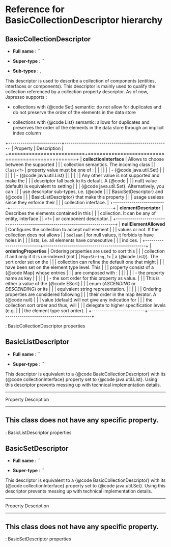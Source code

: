 Reference for BasicCollectionDescriptor hierarchy
=================================================

BasicCollectionDescriptor
-------------------------

-   **Full name** : ``

-   **Super-type** : ``

-   **Sub-types** : ``, ``

This descriptor is used to describe a collection of components
(entities, interfaces or components). This descriptor is mainly used to
qualify the collection referenced by a collection property descriptor.
As of now, Jspresso supports :

-   collections with {@code Set} semantic: do not allow for duplicates
    and do not preserve the order of the elements in the data store

-   collections with {@code List} semantic: allows for duplicates and
    preserves the order of the elements in the data store through an
    implicit index column

+--------------------------+--------------------------------------------------+
| Property                 | Description                                      |
+==========================+==================================================+
| **collectionInterface**  | Allows to choose between the supported           |
|                          | collection semantics. The incoming class         |
| `Class​<​?​>​`           | property value must be one of :                  |
|                          |                                                  |
|                          | -   {@code java.util.Set}                        |
|                          |                                                  |
|                          | -   {@code java.util.List}                       |
|                          |                                                  |
|                          | Any other value is not supported and make the    |
|                          | descriptor fall back to its default. A {@code    |
|                          | null} value (default) is equivalent to setting   |
|                          | {@code java.util.Set}. Alternatively, you can    |
|                          | use descriptor sub-types, i.e. {@code            |
|                          | BasicSetDescriptor} and {@code                   |
|                          | BasicListDescriptor} that make this property     |
|                          | usage useless since they enforce their           |
|                          | collection interface.                            |
+--------------------------+--------------------------------------------------+
| **elementDescriptor**    | Describes the elements contained in this         |
|                          | collection. It can be any of entity, interface   |
| `​<​?​>​`                | or component descriptor.                         |
+--------------------------+--------------------------------------------------+
| **nullElementAllowed**   | Configures the collection to accept null element |
|                          | values or not. If the collection does not allows |
| `boolean`                | for null values, it forbids to have holes in     |
|                          | lists, i.e. all elements have consecutive        |
|                          | indices.                                         |
+--------------------------+--------------------------------------------------+
| **orderingProperties**   | Ordering properties are used to sort this        |
|                          | collection if and only if it is un-indexed (not  |
| `Map​<​String​,?​>​`     | a {@code List}). The sort order set on the       |
|                          | collection can refine the default one that might |
|                          | have been set on the element type level. This    |
|                          | property consist of a {@code Map} whose entries  |
|                          | are composed with :                              |
|                          |                                                  |
|                          | -   the property name as key                     |
|                          |                                                  |
|                          | -   the sort order for this property as value.   |
|                          |     This is either a value of the {@code ESort}  |
|                          |     enum (*ASCENDING* or *DESCENDING*) or its    |
|                          |     equivalent string representation.            |
|                          |                                                  |
|                          | Ordering properties are considered following     |
|                          | their order in the map iterator. A {@code null}  |
|                          | value (default) will not give any indication for |
|                          | the collection sort order and thus, will         |
|                          | delegate to higher specification levels (e.g.    |
|                          | the element type sort order).                    |
+--------------------------+--------------------------------------------------+

: BasicCollectionDescriptor properties

BasicListDescriptor
-------------------

-   **Full name** : ``

-   **Super-type** : ``

This descriptor is equivalent to a {@code BasicCollectionDescriptor}
with its {@code collectionInterface} property set to {@code
java.util.List}. Using this descriptor prevents messing up with
technical implementation details.

  -------------------------------------------------------------------------
  Property                 Description
  ------------------------ ------------------------------------------------
  This class does not have
  any specific property.
  -------------------------------------------------------------------------

  : BasicListDescriptor properties

BasicSetDescriptor
------------------

-   **Full name** : ``

-   **Super-type** : ``

This descriptor is equivalent to a {@code BasicCollectionDescriptor}
with its {@code collectionInterface} property set to {@code
java.util.Set}. Using this descriptor prevents messing up with technical
implementation details.

  -------------------------------------------------------------------------
  Property                 Description
  ------------------------ ------------------------------------------------
  This class does not have
  any specific property.
  -------------------------------------------------------------------------

  : BasicSetDescriptor properties


